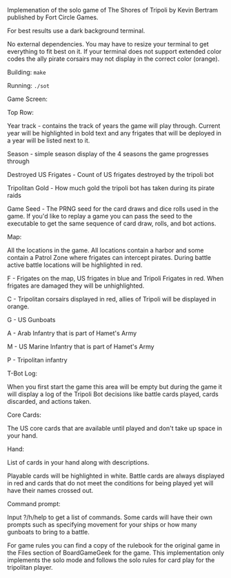 Implemenation of the solo game of The Shores of Tripoli by Kevin Bertram
published by Fort Circle Games.

For best results use a dark background terminal.

No external dependencies. You may have to resize your terminal to get everything
to fit best on it. If your terminal does not support extended color codes the
ally pirate corsairs may not display in the correct color (orange).

Building:
`make`

Running:
`./sot`

Game Screen:

Top Row:

Year track - contains the track of years the game will play through. Current
year will be highlighted in bold text and any frigates that will be deployed in
a year will be listed next to it.

Season - simple season display of the 4 seasons the game progresses through

Destroyed US Frigates - Count of US frigates destroyed by the tripoli bot

Tripolitan Gold - How much gold the tripoli bot has taken during its pirate
raids

Game Seed - The PRNG seed for the card draws and dice rolls used in the game. If
you'd like to replay a game you can pass the seed to the executable to get the
same sequence of card draw, rolls, and bot actions.

Map:

All the locations in the game. All locations contain a harbor and some contain a
Patrol Zone where frigates can intercept pirates. During battle active battle
locations will be highlighted in red.

F - Frigates on the map, US frigates in blue and Tripoli Frigates in red. When
frigates are damaged they will be unhighlighted.

C - Tripolitan corsairs displayed in red, allies of Tripoli will be displayed in
orange.

G - US Gunboats

A - Arab Infantry that is part of Hamet's Army

M - US Marine Infantry that is part of Hamet's Army

P - Tripolitan infantry

T-Bot Log:

When you first start the game this area will be empty but during the game it
will display a log of the Tripoli Bot decisions like battle cards played, cards
discarded, and actions taken.

Core Cards:

The US core cards that are available until played and don't take up space in your hand.

Hand:

List of cards in your hand along with descriptions.

Playable cards will be highlighted in white. Battle cards are always displayed
in red and cards that do not meet the conditions for being played yet will have
their names crossed out.

Command prompt:

Input ?/h/help to get a list of commands. Some cards will have their own prompts
such as specifying movement for your ships or how many gunboats to bring to a
battle.

For game rules you can find a copy of the rulebook for the original game in the
Files section of BoardGameGeek for the game. This implementation only implements
the solo mode and follows the solo rules for card play for the tripolitan
player.
